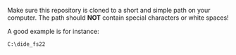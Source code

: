 Make sure this repository is cloned to a short and simple path on your computer. 
The path should **NOT** contain special characters or white spaces! 

A good example is for instance:

`C:\dide_fs22`
